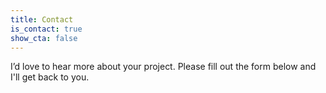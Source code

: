 ```yaml
---
title: Contact
is_contact: true
show_cta: false
---
```


<p class="lead">I’d love to hear more about your project. Please fill out the form below and I'll get back to you.</p>